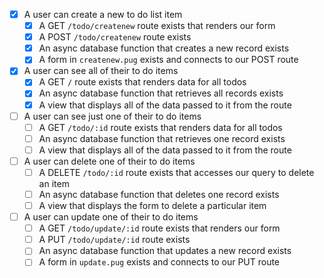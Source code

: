 - [X] A user can create a new to do list item
  - [X] A GET `/todo/createnew` route exists that renders our form
  - [X] A POST `/todo/createnew` route exists
  - [X] An async database function that creates a new record exists
  - [X] A form in `createnew.pug` exists and connects to our POST route

- [X] A user can see all of their to do items
  - [X] A GET `/` route exists that renders data for all todos
  - [X] An async database function that retrieves all records exists
  - [X] A view that displays all of the data passed to it from the route

- [ ] A user can see just one of their to do items
  - [ ] A GET `/todo/:id` route exists that renders data for all todos
  - [ ] An async database function that retrieves one record exists
  - [ ] A view that displays all of the data passed to it from the route

- [ ] A user can delete one of their to do items
  - [ ] A DELETE `/todo/:id` route exists that accesses our query to delete an item
  - [ ] An async database function that deletes one record exists
  - [ ] A view that displays the form to delete a particular item

- [ ] A user can update one of their to do items
  - [ ] A GET `/todo/update/:id` route exists that renders our form
  - [ ] A PUT `/todo/update/:id` route exists
  - [ ] An async database function that updates a new record exists
  - [ ] A form in `update.pug` exists and connects to our PUT route
